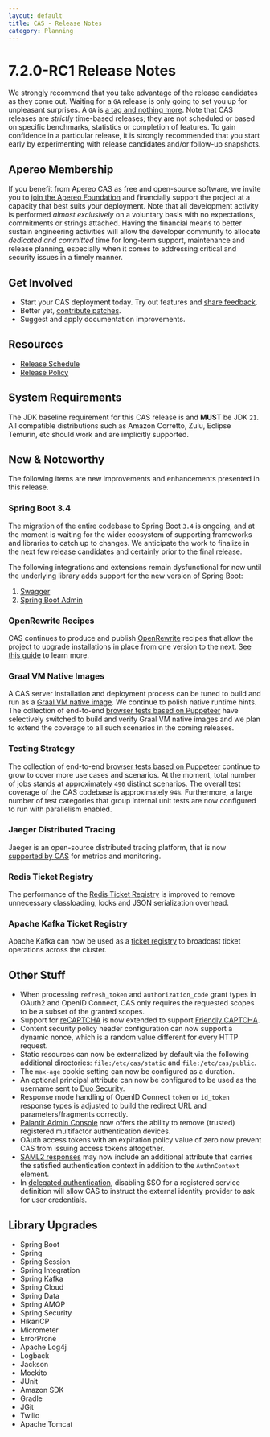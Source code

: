 ```yaml
---
layout: default
title: CAS - Release Notes
category: Planning
---
```


# 7.2.0-RC1 Release Notes

We strongly recommend that you take advantage of the release candidates as they come out. Waiting for a `GA` release is only going to set
you up for unpleasant surprises. A `GA` is [a tag and nothing more](https://apereo.github.io/2017/03/08/the-myth-of-ga-rel/). Note 
that CAS releases are *strictly* time-based releases; they are not scheduled or based on specific benchmarks, 
statistics or completion of features. To gain confidence in a particular
release, it is strongly recommended that you start early by experimenting with release candidates and/or follow-up snapshots.

## Apereo Membership

If you benefit from Apereo CAS as free and open-source software, we invite you
to [join the Apereo Foundation](https://www.apereo.org/content/apereo-membership)
and financially support the project at a capacity that best suits your deployment. Note that all development activity is performed
*almost exclusively* on a voluntary basis with no expectations, commitments or strings attached. Having the financial means to better
sustain engineering activities will allow the developer community to allocate *dedicated and committed* time for long-term support,
maintenance and release planning, especially when it comes to addressing critical and security issues in a timely manner. 

## Get Involved

- Start your CAS deployment today. Try out features and [share feedback](/cas/Mailing-Lists.html).
- Better yet, [contribute patches](/cas/developer/Contributor-Guidelines.html).
- Suggest and apply documentation improvements.

## Resources

- [Release Schedule](https://github.com/apereo/cas/milestones)
- [Release Policy](/cas/developer/Release-Policy.html)

## System Requirements

The JDK baseline requirement for this CAS release is and **MUST** be JDK `21`. All compatible distributions
such as Amazon Corretto, Zulu, Eclipse Temurin, etc should work and are implicitly supported.

## New & Noteworthy

The following items are new improvements and enhancements presented in this release. 

### Spring Boot 3.4

The migration of the entire codebase to Spring Boot `3.4` is ongoing, and at the moment is waiting for the wider ecosystem 
of supporting frameworks and libraries to catch up to changes. We anticipate the work to finalize in the next few 
release candidates and certainly prior to the final release.
   
The following integrations and extensions remain dysfunctional for now until the underlying library adds
support for the new version of Spring Boot:

1. [Swagger](../integration/Swagger-Integration.html)
2. [Spring Boot Admin](../monitoring/Configuring-SpringBootAdmin.html)

### OpenRewrite Recipes

CAS continues to produce and publish [OpenRewrite](https://docs.openrewrite.org/) recipes that allow the project to upgrade installations
in place from one version to the next. [See this guide](../installation/OpenRewrite-Upgrade-Recipes.html) to learn more.

### Graal VM Native Images

A CAS server installation and deployment process can be tuned to build and run 
as a [Graal VM native image](../installation/GraalVM-NativeImage-Installation.html). We continue to polish native runtime hints.
The collection of end-to-end [browser tests based on Puppeteer](../../developer/Test-Process.html) have selectively switched
to build and verify Graal VM native images and we plan to extend the coverage to all such scenarios in the coming releases.

### Testing Strategy

The collection of end-to-end [browser tests based on Puppeteer](../../developer/Test-Process.html) continue to grow to cover more use cases
and scenarios. At the moment, total number of jobs stands at approximately `490` distinct scenarios. The overall
test coverage of the CAS codebase is approximately `94%`. Furthermore, a large number of test categories that group internal unit tests
are now configured to run with parallelism enabled.
  
### Jaeger Distributed Tracing

Jaeger is an open-source distributed tracing platform, that is now 
[supported by CAS](../monitoring/Configuring-Tracing-Jaeger.html) for metrics and monitoring.

### Redis Ticket Registry

The performance of the [Redis Ticket Registry](../ticketing/Redis-Ticket-Registry.html) is improved to remove unnecessary 
classloading, locks and JSON serialization overhead.
         
### Apache Kafka Ticket Registry

Apache Kafka can now be used as a [ticket registry](../ticketing/Kafka-Ticket-Registry.html) to broadcast ticket operations across the cluster.

## Other Stuff
   
- When processing `refresh_token` and `authorization_code` grant types in OAuth2 and OpenID Connect, CAS only requires the requested scopes to be a subset of the granted scopes.
- Support for [reCAPTCHA](../integration/Configuring-Google-reCAPTCHA.html) is now extended to support [Friendly CAPTCHA](https://friendlycaptcha.com/). 
- Content security policy header configuration can now support a dynamic nonce, which is a random value different for every HTTP request.
- Static resources can now be externalized by default via the following additional directories: `file:/etc/cas/static` and `file:/etc/cas/public`.
- The `max-age` cookie setting can now be configured as a duration.
- An optional principal attribute can now be configured to be used as the username sent to [Duo Security](../mfa/DuoSecurity-Authentication.html).
- Response mode handling of OpenID Connect `token` or `id_token` response types is adjusted to build the redirect URL and parameters/fragments correctly.  
- [Palantir Admin Console](../installation/Admin-Dashboard.html) now offers the ability to remove (trusted) registered multifactor authentication devices.
- OAuth access tokens with an expiration policy value of zero now prevent CAS from issuing access tokens altogether. 
- [SAML2 responses](../authentication/Configuring-SAML2-Authentication.html) may now include an additional attribute that carries the satisfied authentication context in addition to the `AuthnContext` element.
- In [delegated authentication](../integration/Delegate-Authentication.html), disabling SSO for a registered service definition will allow CAS to instruct the external identity provider to ask for user credentials.

## Library Upgrades

- Spring Boot
- Spring 
- Spring Session
- Spring Integration
- Spring Kafka
- Spring Cloud
- Spring Data
- Spring AMQP
- Spring Security
- HikariCP
- Micrometer
- ErrorProne
- Apache Log4j
- Logback
- Jackson
- Mockito
- JUnit
- Amazon SDK
- Gradle
- JGit
- Twilio
- Apache Tomcat

